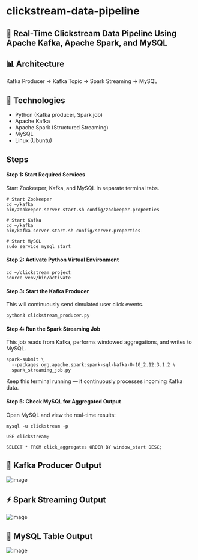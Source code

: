 # clickstream-data-pipeline

## 🚀 Real-Time Clickstream Data Pipeline Using Apache Kafka, Apache Spark, and MySQL

## 📊 Architecture
Kafka Producer → Kafka Topic → Spark Streaming → MySQL

## 🧪 Technologies
- Python (Kafka producer, Spark job)
- Apache Kafka
- Apache Spark (Structured Streaming)
- MySQL
- Linux (Ubuntu)
## Steps
#### Step 1: Start Required Services
Start Zookeeper, Kafka, and MySQL in separate terminal tabs.
```
# Start Zookeeper
cd ~/kafka
bin/zookeeper-server-start.sh config/zookeeper.properties

# Start Kafka
cd ~/kafka
bin/kafka-server-start.sh config/server.properties

# Start MySQL
sudo service mysql start
```
#### Step 2: Activate Python Virtual Environment
```
cd ~/clickstream_project
source venv/bin/activate
```
#### Step 3: Start the Kafka Producer
This will continuously send simulated user click events.
```
python3 clickstream_producer.py
```
#### Step 4: Run the Spark Streaming Job
This job reads from Kafka, performs windowed aggregations, and writes to MySQL.
```
spark-submit \
  --packages org.apache.spark:spark-sql-kafka-0-10_2.12:3.1.2 \
  spark_streaming_job.py
```
Keep this terminal running — it continuously processes incoming Kafka data.
#### Step 5: Check MySQL for Aggregated Output
Open MySQL and view the real-time results:
```
mysql -u clickstream -p

USE clickstream;

SELECT * FROM click_aggregates ORDER BY window_start DESC;
```




## 🔧 Kafka Producer Output
![image](https://github.com/user-attachments/assets/9f8c7159-ee5f-4ddb-a330-ca7a9e0b96fd)


## ⚡ Spark Streaming Output
![image](https://github.com/user-attachments/assets/7eeff6f6-86af-4ce1-9d0c-b6017ff9beaa)


## 💾 MySQL Table Output
![image](https://github.com/user-attachments/assets/b59bd1ca-bc56-49b6-a39e-fb743e740404)

